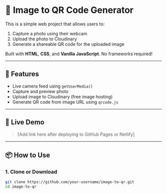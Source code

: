 # 📸 Image to QR Code Generator

This is a simple web project that allows users to:
1. Capture a photo using their webcam
2. Upload the photo to Cloudinary
3. Generate a shareable QR code for the uploaded image

Built with **HTML**, **CSS**, and **Vanilla JavaScript**. No frameworks required!

---

## 🔧 Features

- Live camera feed using `getUserMedia()`
- Capture and preview photo
- Upload image to Cloudinary (free image hosting)
- Generate QR code from image URL using `qrcode.js`

---

## 🚀 Live Demo

> [Add link here after deploying to GitHub Pages or Netlify]

---

## 📦 How to Use

### 1. Clone or Download

```bash
git clone https://github.com/your-username/image-to-qr.git
cd image-to-qr

